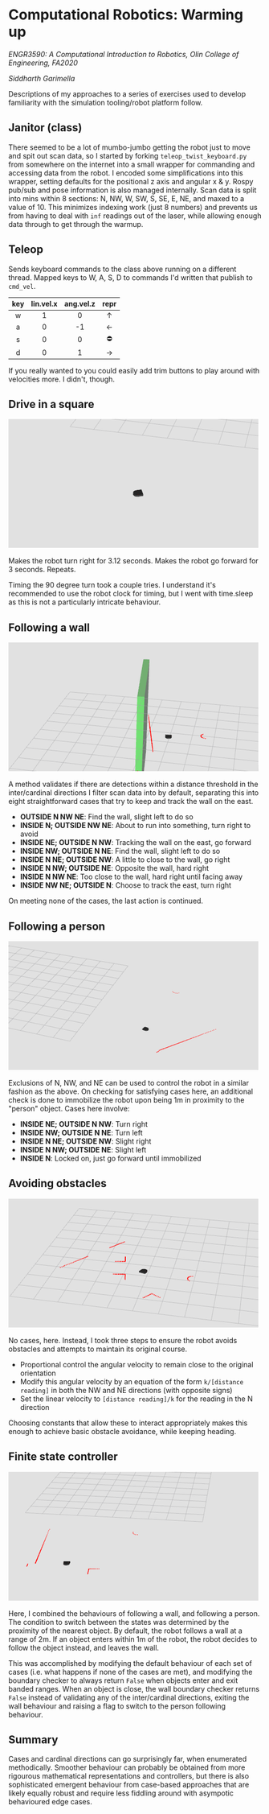 # Computational Robotics: Warming up
_ENGR3590: A Computational Introduction to Robotics, Olin College of Engineering, FA2020_


_Siddharth Garimella_

Descriptions of my approaches to a series of exercises used to develop familiarity with the simulation tooling/robot platform follow.

## Janitor (class)

There seemed to be a lot of mumbo-jumbo getting the robot just to move and spit out scan data, so I started by forking `teleop_twist_keyboard.py` from somewhere on the internet into a small wrapper for commanding and accessing data from the robot. I encoded some simplifications into this wrapper, setting defaults for the positional z axis and angular x & y. Rospy pub/sub and pose information is also managed internally. Scan data is split into mins within 8 sections: N, NW, W, SW, S, SE, E, NE, and maxed to a value of 10. This minimizes indexing work (just 8 numbers) and prevents us from having to deal with `inf` readings out of the laser, while allowing enough data through to get through the warmup.

## Teleop

Sends keyboard commands to the class above running on a different thread. Mapped keys to W, A, S, D to commands I'd written that publish to `cmd_vel`. 

| key | lin.vel.x | ang.vel.z | repr    |
|:---:|:---------:|:---------:|:-------:|
|  w  |    1      |    0      | &uarr;  |
|  a  |    0      |    -1     | &larr;  |
|  s  |    0      |    0      | &#9940; |
|  d  |    0      |    1      | &rarr;  |

If you really wanted to you could easily add trim buttons to play around with velocities more. I didn't, though.

## Drive in a square

![square](screenshots/square.gif)

Makes the robot turn right for 3.12 seconds. Makes the robot go forward for 3 seconds. Repeats.

Timing the 90 degree turn took a couple tries. I understand it's recommended to use the robot clock for timing, but I went with time.sleep as this is not a particularly intricate behaviour.

## Following a wall

![wall](screenshots/wall.gif)

A method validates if there are detections within a distance threshold in the inter/cardinal directions I filter scan data into by default, separating this into eight straightforward cases that try to keep and track the wall on the east.

* **OUTSIDE N NW NE**: Find the wall, slight left to do so
* **INSIDE N; OUTSIDE NW NE**: About to run into something, turn right to avoid
* **INSIDE NE; OUTSIDE N NW**: Tracking the wall on the east, go forward
* **INSIDE NW; OUTSIDE N NE**: Find the wall, slight left to do so
* **INSIDE N NE; OUTSIDE NW**: A little to close to the wall, go right
* **INSIDE N NW; OUTSIDE NE**: Opposite the wall, hard right
* **INSIDE N NW NE**: Too close to the wall, hard right until facing away
* **INSIDE NW NE; OUTSIDE N**: Choose to track the east, turn right

On meeting none of the cases, the last action is continued.


## Following a person

![person](screenshots/person.gif)

Exclusions of N, NW, and NE can be used to control the robot in a similar fashion as the above. On checking for satisfying cases here, an additional check is done to immobilize the robot upon being 1m in proximity to the "person" object. Cases here involve:

* **INSIDE NE; OUTSIDE N NW**: Turn right
* **INSIDE NW; OUTSIDE N NE**: Turn left
* **INSIDE N NE; OUTSIDE NW**: Slight right
* **INSIDE N NW; OUTSIDE NE**: Slight left
* **INSIDE N**: Locked on, just go forward until immobilized

## Avoiding obstacles

![avoid](screenshots/avoid.gif)

No cases, here. Instead, I took three steps to ensure the robot avoids obstacles and attempts to maintain its original course. 

* Proportional control the angular velocity to remain close to the original orientation
* Modify this angular velocity by an equation of the form `k/[distance reading]` in both the NW and NE directions (with opposite signs)
* Set the linear velocity to `[distance reading]/k` for the reading in the N direction

Choosing constants that allow these to interact appropriately makes this enough to achieve basic obstacle avoidance, while keeping heading.

## Finite state controller

![fsc](screenshots/fsc.gif)

Here, I combined the behaviours of following a wall, and following a person. The condition to switch between the states was determined by the proximity of the nearest object. By default, the robot follows a wall at a range of 2m. If an object enters within 1m of the robot, the robot decides to follow the object instead, and leaves the wall.

This was accomplished by modifying the default behaviour of each set of cases (i.e. what happens if none of the cases are met), and modifying the boundary checker to always return `False` when objects enter and exit banded ranges. When an object is close, the wall boundary checker returns `False` instead of validating any of the inter/cardinal directions, exiting the wall behaviour and raising a flag to switch to the person following behaviour.

## Summary

Cases and cardinal directions can go surprisingly far, when enumerated methodically. Smoother behaviour can probably be obtained from more rigourous mathematical representations and controllers, but there is also sophisticated emergent behaviour from case-based approaches that are likely equally robust and require less fiddling around with asympotic behavioured edge cases. 







